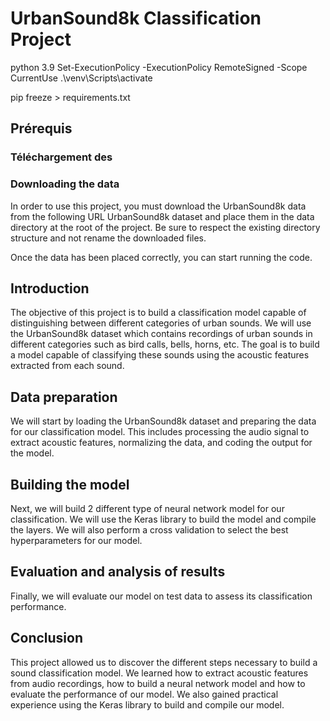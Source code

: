 # UrbanSound8k Classification Project
python 3.9
Set-ExecutionPolicy -ExecutionPolicy RemoteSigned -Scope CurrentUse
.\venv\Scripts\activate

pip freeze > requirements.txt

## Prérequis
### Téléchargement  des 
### Downloading the data
In order to use this project, you must download the UrbanSound8k data from the following URL UrbanSound8k dataset and place them in the data directory at the root of the project. Be sure to respect the existing directory structure and not rename the downloaded files.

Once the data has been placed correctly, you can start running the code.

## Introduction
The objective of this project is to build a classification model capable of distinguishing between different categories of urban sounds. We will use the UrbanSound8k dataset which contains recordings of urban sounds in different categories such as bird calls, bells, horns, etc. The goal is to build a model capable of classifying these sounds using the acoustic features extracted from each sound.

## Data preparation
We will start by loading the UrbanSound8k dataset and preparing the data for our classification model. This includes processing the audio signal to extract acoustic features, normalizing the data, and coding the output for the model.

## Building the model
Next, we will build 2 different type of neural network model for our classification. We will use the Keras library to build the model and compile the layers. We will also perform a cross validation to select the best hyperparameters for our model.

## Evaluation and analysis of results
Finally, we will evaluate our model on test data to assess its classification performance.

## Conclusion
This project allowed us to discover the different steps necessary to build a sound classification model. We learned how to extract acoustic features from audio recordings, how to build a neural network model and how to evaluate the performance of our model. We also gained practical experience using the Keras library to build and compile our model.